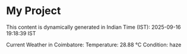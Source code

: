 # My Project

This content is dynamically generated in Indian Time (IST): 2025-09-16 19:18:39 IST


Current Weather in Coimbatore:
Temperature: 28.88 °C
Condition: haze
